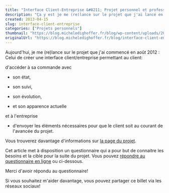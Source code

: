 ```yaml
---
title: "Interface Client-Entreprise &#8211; Projet personnel et professionnel"
description: "Ça y est je me (re)lance sur le projet que j'ai lancé en août 2012 : Celui de créer une interface client/entreprise...."
created: 2013-04-15
slug: interface-client-entreprise
categories: ["Projets personnels"]
thumbnail: "https://blog.micheledighoffer.fr/blog/wp-content/uploads/2013/04/tb_intclen-800x288.png"
originalUrl: "https://blog.micheledighoffer.fr/blog/interface-client-entreprise/"
---
```


Aujourd'hui, je me (re)lance sur le projet que j'ai commencé en août 2012 : Celui de créer une interface client/entreprise permettant au client:

d'accéder à sa commande avec

- son état,

- son suivi,

- son évolution,

- et son apparence actuelle

et à l'entreprise

- d'envoyer les éléments nécessaires pour que le client soit au courant de l'avancée du projet.

Vous trouverez davantage d'informations sur [la page du projet](https://book.micheledighoffer.fr/project/intclen).

Cet article met à disposition un questionnaire qui a pour but de connaitre les besoins et la cible pour la suite du projet. Vous pouvez [répondre au questionnaire en ligne](https://docs.google.com/forms/d/1ihp_bR2jFoGTafwllxv8M3nOgbqbXfBPf_pFZ31qNw0/viewform) ou ci-dessous.

Merci d'avoir répondu au questionnaire!

Si vous souhaitez m'aider davantage, vous pouvez partager ce billet via les réseaux sociaux!